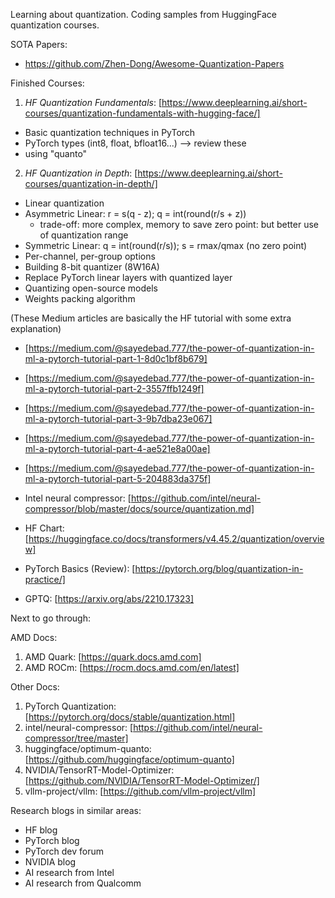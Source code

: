 Learning about quantization. Coding samples from HuggingFace quantization courses.

SOTA Papers:
- https://github.com/Zhen-Dong/Awesome-Quantization-Papers

Finished Courses:
1. _HF Quantization Fundamentals_: [https://www.deeplearning.ai/short-courses/quantization-fundamentals-with-hugging-face/]
- Basic quantization techniques in PyTorch
- PyTorch types (int8, float, bfloat16...) --> review these
- using "quanto"

2. _HF Quantization in Depth_: [https://www.deeplearning.ai/short-courses/quantization-in-depth/]
- Linear quantization
- Asymmetric Linear: r = s(q - z); q = int(round(r/s + z))
    - trade-off: more complex, memory to save zero point: but better use of quantization range
- Symmetric Linear: q = int(round(r/s)); s = rmax/qmax (no zero point)
- Per-channel, per-group options
- Building 8-bit quantizer (8W16A)
- Replace PyTorch linear layers with quantized layer
- Quantizing open-source models
- Weights packing algorithm

(These Medium articles are basically the HF tutorial with some extra explanation)
- [https://medium.com/@sayedebad.777/the-power-of-quantization-in-ml-a-pytorch-tutorial-part-1-8d0c1bf8b679]
- [https://medium.com/@sayedebad.777/the-power-of-quantization-in-ml-a-pytorch-tutorial-part-2-3557ffb1249f]
- [https://medium.com/@sayedebad.777/the-power-of-quantization-in-ml-a-pytorch-tutorial-part-3-9b7dba23e067]
- [https://medium.com/@sayedebad.777/the-power-of-quantization-in-ml-a-pytorch-tutorial-part-4-ae521e8a00ae]
- [https://medium.com/@sayedebad.777/the-power-of-quantization-in-ml-a-pytorch-tutorial-part-5-204883da375f]

- Intel neural compressor: [https://github.com/intel/neural-compressor/blob/master/docs/source/quantization.md]
- HF Chart: [https://huggingface.co/docs/transformers/v4.45.2/quantization/overview]
- PyTorch Basics (Review): [https://pytorch.org/blog/quantization-in-practice/]
- GPTQ: [https://arxiv.org/abs/2210.17323]

Next to go through:

AMD Docs:
1. AMD Quark: [https://quark.docs.amd.com]
2. AMD ROCm: [https://rocm.docs.amd.com/en/latest]

Other Docs:
1. PyTorch Quantization: [https://pytorch.org/docs/stable/quantization.html]
2. intel/neural-compressor: [https://github.com/intel/neural-compressor/tree/master]
3. huggingface/optimum-quanto: [https://github.com/huggingface/optimum-quanto]
4. NVIDIA/TensorRT-Model-Optimizer: [https://github.com/NVIDIA/TensorRT-Model-Optimizer/]
5. vllm-project/vllm: [https://github.com/vllm-project/vllm]

Research blogs in similar areas:
- HF blog
- PyTorch blog
- PyTorch dev forum
- NVIDIA blog
- AI research from Intel
- AI research from Qualcomm
